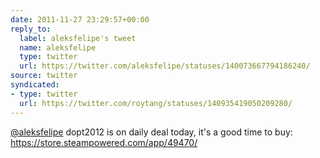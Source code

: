 ```yaml
---
date: 2011-11-27 23:29:57+00:00
reply_to:
  label: aleksfelipe's tweet
  name: aleksfelipe
  type: twitter
  url: https://twitter.com/aleksfelipe/statuses/140073667794186240/
source: twitter
syndicated:
- type: twitter
  url: https://twitter.com/roytang/statuses/140935419050209280/
---
```


[@aleksfelipe](https://twitter.com/aleksfelipe/) dopt2012 is on daily deal today, it's a good time to buy: https://store.steampowered.com/app/49470/